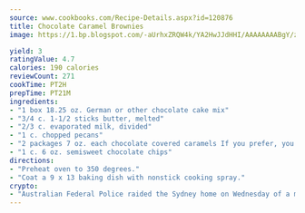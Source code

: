```yaml
---
source: www.cookbooks.com/Recipe-Details.aspx?id=120876
title: Chocolate Caramel Brownies
image: https://1.bp.blogspot.com/-aUrhxZRQW4k/YA2HwJJdHHI/AAAAAAAABgY/z2R8OXCxqDoBQtRn-q-fHG8g9_G4G1HBwCLcBGAsYHQ/s320/13.png

yield: 3
ratingValue: 4.7
calories: 190 calories
reviewCount: 271
cookTime: PT2H
prepTime: PT21M
ingredients:
- "1 box 18.25 oz. German or other chocolate cake mix"
- "3/4 c. 1-1/2 sticks butter, melted"
- "2/3 c. evaporated milk, divided"
- "1 c. chopped pecans"
- "2 packages 7 oz. each chocolate covered caramels If you prefer, you can use plain caramels"
- "1 c. 6 oz. semisweet chocolate chips"
directions:
- "Preheat oven to 350 degrees."
- "Coat a 9 x 13 baking dish with nonstick cooking spray."
crypto:
- "Australian Federal Police raided the Sydney home on Wednesday of a man named by Wired magazine as the probable creator of cryptocurrency bitcoin, a Reuters witness said."
---
```

